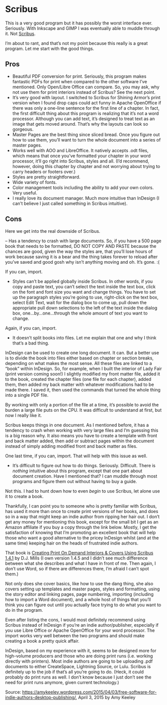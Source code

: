 # Scribus

This is a very good program but it has possibly the worst interface ever. Seriously. With Inkscape and GIMP I was eventually able to muddle through it. Not [Scribus](http://wiki.scribus.net/canvas/Scribus "Scribus Wiki").

I’m about to rant, and that’s not my point because this really is a great program. Let me start with the good things.

## Pros

- Beautiful PDF conversion for print. Seriously, this program makes fantastic PDFs for print when compared to the other software I’ve mentioned. Only Open/Libre Office can compare. So, you may ask, why not use them for print interiors instead of Scribus? See the next point.
- It’s very good with layout. I switched to Scribus for Shining Armor’s print version when I found drop caps could act funny in Apache OpenOffice if there was only a one-line sentence for the first line of a chapter. In fact, the first difficult thing about this program is realizing that it’s not a word processor. Although you can add text, it’s designed to treat text as an image that gets moved around. That’s why the layouts can look so gorgeous.
- Master Pages are the best thing since sliced bread. Once you figure out how to use them, you’ll want to turn the whole document into a series of master pages.
- Works well with AOO and LibreOffice. It natively accepts .odt files, which means that once you’ve formatted your chapter in your word processor, it’ll go right into Scribus, styles and all. (I’d recommend, however, doing this chapter by chapter and not worrying about trying to carry headers or footers over.)
- Styles are pretty straightforward.
- Wide variety of fonts.
- Color management tools including the ability to add your own colors. Very useful.
- I really love its document manager. Much more intuitive than InDesign (I can’t believe I just called something in Scribus intuitive).

## Cons

Here we get into the real downside of Scribus.

– Has a tendency to crash with large documents. So, if you have a 500 page book that needs to be formatted, DO NOT COPY AND PASTE because the chances are good, given the way the styles are, that you’ll lose hours of work because saving it is a bear and the thing takes forever to reload after you’ve saved and good gosh why isn’t anything moving and oh. It’s gone. <span class="wp-smiley wp-emoji wp-emoji-sad" title=":(">:(</span>

If you can, import.

- Styles can’t be applied globally inside Scribus. In other words, if you copy and paste text, you can’t select the text inside the text box, click on the font and font size you want and change things. You have to set up the paragraph styles you’re going to use, right-click on the text box, select Edit Text, wait for the dialog box to come up, pull down the appropriate pull down selections to the left of the text inside the dialog box, one…by…one…through the whole amount of text you want to change.

Again, if you can, import.

- It doesn’t split books into files. Let me explain that one and why I think that’s a bad thing.

InDesign can be used to create one long document. It can. But a better use is to divide the book into files either based on chapter or section breaks, depending on what makes the most sense. All these files are linked to a “book” within InDesign. So, for example, when I built the interior of Lady Fair (print version coming soon!) I slightly modified my front matter file, added it to the book, created the chapter files (one file for each chapter), added them, then added my back matter with whatever modifications had to be made there. I saved it, then used the commands that turned the whole thing into a single PDF file.

By working with only a portion of the file at a time, it’s possible to avoid the burden a large file puts on the CPU. It was difficult to understand at first, but now I really like it.

Scribus keeps things in one document. As I mentioned before, it has a tendency to crash when working with very large files and I’m guessing this is a big reason why. It also means you have to create a template with front and back matter added, then add or subtract pages within the document instead of simply adding modified front and back matter as files.

One last time, if you can, import. That will help with this issue as well.

- It’s difficult to figure out how to do things. Seriously. Difficult. There is _nothing_ intuitive about this program, except that one part about document creation. Have I mentioned that? I can muddle through most programs and figure them out without having to buy a guide.

Not this. I had to hunt down how to even _begin_ to use Scribus, let alone use it to create a book.

Thankfully, I can point you to someone who is pretty familiar with Scribus, has used it more than once to create print versions of her books, and does so in a way that might keep an indie author from ripping her hair out. I don’t get any money for mentioning this book, except for the small bit I get as an Amazon affiliate if you buy a copy through the link below. Mostly, I get the satisfaction of knowing that I’m promoting an excellent book that will help those who want a good alternative to the pricey InDesign whilst (and at the same time) keeping hair on the heads of frustrated indie authors.

That book is [Creating Print On Demand Interiors & Covers Using Scribus 1.4.1](http://www.amazon.com/gp/product/1493568167/ref=as_li_tl?ie=UTF8&camp=1789&creative=390957&creativeASIN=1493568167&linkCode=as2&tag=whereikeepmys-20&linkId=BRWCMBRO7ROTZ4L7) by D.J. Mills (I own version 1.4.5 and I didn’t see much difference between what she describes and what I have in front of me. Then again, I don’t use Word, so if there are differences there, I’m afraid I can’t spot them.)

Not only does she cover basics, like how to use the dang thing, she also covers setting up templates and master pages, styles and formatting, using the story editor and linking pages, page numbering, importing (including how to import a Word document), and a whole host of things that you’ll think you can figure out until you actually face trying to do what you want to do in the program.

Even after listing the cons, I would most definitely recommend using Scribus instead of InDesign if you’re an indie author/publisher, especially if you use Libre Office or Apache OpenOffice for your word processor. The import works very well between the two programs and should make creating a book a pretty quick affair.

InDesign, based on my experience with it, seems to be designed more for high-volume producers and those who are doing print runs (i.e. working directly with printers). Most indie authors are going to be uploading .pdf documents to either CreateSpace, Lightning Source, or Lulu. Scribus is definitely up to the job if that’s all you’re going to do. (Heck, it could probably do print runs as well. I don’t know because I just don’t see the need for print runs anymore, given current technology.)

Source: <https://amykeeley.wordpress.com/2015/04/03/free-software-for-indie-authors-desktop-publishing/>, April 3, 2015 by Amy Keeley
